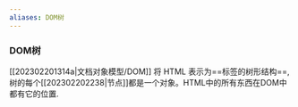 ```yaml
---
aliases: DOM树
---
```


### DOM树
[[202302201314a|文档对象模型/DOM]] 将 HTML 表示为==标签的树形结构==, 树的每个[[202302202238|节点]]都是一个对象。HTML中的所有东西在DOM中都有它的位置.